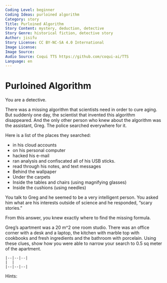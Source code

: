 ```yaml
---
Coding Level: beginner
Coding Ideas: purloined algorithm
Category: story
Title: Purloined Algorithm
Story Content: mystery, deduction, detective
Story Genre: historical fiction, detective story
Author: jisifu
Story License: CC BY-NC-SA 4.0 International
Image License:
Image Source:
Audio Source: Coqui TTS https://github.com/coqui-ai/TTS
Language: en
---
```


# Purloined Algorithm

You are a detective.

There was a missing algorithm that scientists need in order to cure aging. But
suddenly one day, the scientist that invented this algorithm disappeared. And
the only other person who knew about the algorithm was the assistant, Greg. The
police searched everywhere for it.

Here is a list of the places they searched:

- in his cloud accounts
- on his personal computer
- hacked his e-mail
- ran analysis and confiscated all of his USB sticks.
- read through his notes, and text messages
- Behind the wallpaper
- Under the carpets
- Inside the tables and chairs (using magnifying glasses)
- Inside the cushions (using needles)

You talk to Greg and he seemed to be a very intelligent person. You asked him
what are his interests outside of science and he responded, “scary stories.”

From this answer, you knew exactly where to find the missing formula.

Greg’s apartment was a 20 m^2 one room studio. There was an office corner with a
desk and a laptop, the kitchen with marble top with cookbooks and fresh
ingredients and the bathroom with porcelain. Using these clues, show how you
were able to narrow your search to 0.5 sq meter of the apartment.

```
|--|--|--|
|  |
|--|--|--|
```

Hints:
